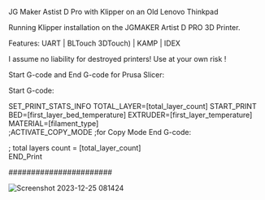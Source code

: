 JG Maker Astist D Pro with Klipper on an Old Lenovo Thinkpad

Running Klipper installation on the JGMAKER Artist D PRO 3D Printer.

Features: UART | BLTouch 3DTouch) | KAMP | IDEX

I assume no liability for destroyed printers! Use at your own risk !

Start G-code and End G-code for Prusa Slicer:

Start G-code:                                                                                              

SET_PRINT_STATS_INFO TOTAL_LAYER=[total_layer_count]
START_PRINT BED=[first_layer_bed_temperature] EXTRUDER=[first_layer_temperature] MATERIAL=[filament_type]        
;ACTIVATE_COPY_MODE       ;for Copy Mode
End G-code:

; total layers count = [total_layer_count]                                
END_Print




#######################

![Screenshot 2023-12-25 081424](https://github.com/Martin-Stiller/JG-Maker-Artist-D-Pro-Klipper-Mainsail/assets/49054392/a35b38a1-e1d7-4680-a9f7-28c7365c90a6)


